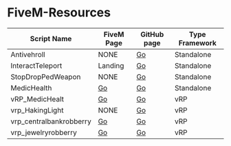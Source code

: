 # FiveM-Resources


Script Name | FiveM Page | GitHub page | Type Framework
------------|------------|-------------|---------------
Antivehroll | NONE | [Go](https://github.com/Dracke39/FiveM-Resources/tree/master/Antivehroll) | Standalone
InteractTeleport | Landing | [Go](https://github.com/Dracke39/FiveM-Resources/tree/master/InteractTeleport) | Standalone
StopDropPedWeapon | NONE | [Go](https://github.com/Dracke39/FiveM-Resources/tree/master/StopDropPedWeapon) | Standalone
MedicHealth | [Go](https://forum.cfx.re/t/standalone-or-vrp-realese-medichealth/1012375/30) | [Go](https://github.com/Dracke39/FiveM-Resources/tree/master/MedicHealth) | Standalone
vRP_MedicHealt | [Go](https://forum.cfx.re/t/standalone-or-vrp-realese-medichealth/1012375/30) | [Go](https://github.com/Dracke39/FiveM-Resources/tree/master/vRP_MedicHealth) | vRP
vrp_HakingLight | NONE | [Go](https://github.com/Dracke39/FiveM-Resources/tree/master/vrp_HackingLight) | vRP
vrp_centralbankrobberry | [Go](https://forum.cfx.re/t/vrp-realese-vrp-centralbankrobberry/1011075) | [Go](https://github.com/Dracke39/FiveM-Resources/tree/master/vrp_centralbankrobberry) | vRP
vrp_jewelryrobberry | [Go](https://forum.cfx.re/t/vrp-realese-vrp-jewelryrobberry/1011666) | [Go](https://github.com/Dracke39/FiveM-Resources/tree/master/vrp_jewelryrobberry) | vRP
